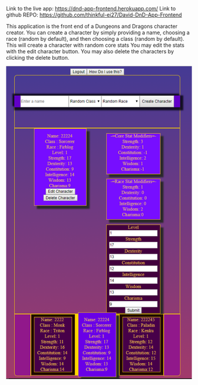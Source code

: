Link to the live app: https://dnd-app-frontend.herokuapp.com/
Link to github REPO: https://github.com/thinkful-ei27/David-DnD-App-Frontend

This application is the front end of a Dungeons and Dragons character creator.
You can create a character by simply  providing a name, choosing a race (random by default), and then choosing a class (random by default). This will create a character with random core stats
You may edit the stats with the edit character button.
You may also delete the characters by clicking the delete button.

![screen-shot](screen-shot.png)


